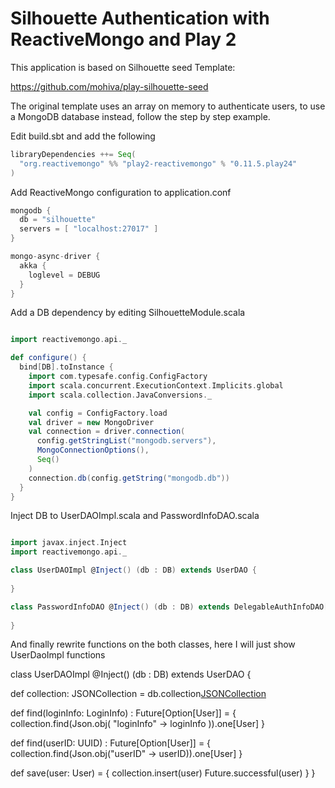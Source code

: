 # Silhouette Authentication with ReactiveMongo and Play 2 

This application is based on Silhouette seed Template: 

https://github.com/mohiva/play-silhouette-seed

The original template uses an array on memory to authenticate users, to use a MongoDB database instead, follow the step by step example.

Edit build.sbt and add the following

```scala
libraryDependencies ++= Seq(
  "org.reactivemongo" %% "play2-reactivemongo" % "0.11.5.play24"
)
```

Add ReactiveMongo configuration to application.conf

```scala
mongodb {
  db = "silhouette"
  servers = [ "localhost:27017" ]
}

mongo-async-driver {
  akka {
    loglevel = DEBUG
  }
}
```

Add a DB dependency by editing SilhouetteModule.scala

```scala

import reactivemongo.api._

def configure() {
  bind[DB].toInstance {
    import com.typesafe.config.ConfigFactory
    import scala.concurrent.ExecutionContext.Implicits.global
    import scala.collection.JavaConversions._

    val config = ConfigFactory.load
    val driver = new MongoDriver
    val connection = driver.connection(
      config.getStringList("mongodb.servers"),
      MongoConnectionOptions(),
      Seq()
    )
    connection.db(config.getString("mongodb.db"))
  }
}
```
Inject DB to UserDAOImpl.scala and PasswordInfoDAO.scala

```scala

import javax.inject.Inject
import reactivemongo.api._

class UserDAOImpl @Inject() (db : DB) extends UserDAO {
	
}

class PasswordInfoDAO @Inject() (db : DB) extends DelegableAuthInfoDAO[PasswordInfo] {
	
}

```
And finally rewrite functions on the both classes, here I will just show UserDaoImpl functions

class UserDAOImpl @Inject() (db : DB) extends UserDAO {

  def collection: JSONCollection = db.collection[JSONCollection]("user")

  def find(loginInfo: LoginInfo) : Future[Option[User]] = {
    collection.find(Json.obj( "loginInfo" -> loginInfo )).one[User]
  }

  def find(userID: UUID) : Future[Option[User]] = {
    collection.find(Json.obj("userID" -> userID)).one[User]
  }

  def save(user: User) = {
    collection.insert(user)
    Future.successful(user)
  }
}




